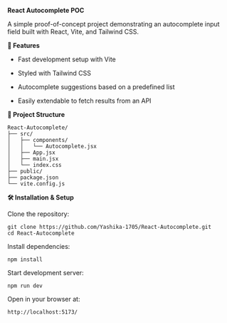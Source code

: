 **React Autocomplete POC**

A simple proof-of-concept project demonstrating an autocomplete input field built with React, Vite, and Tailwind CSS.

**🚀 Features**

  - Fast development setup with Vite

  - Styled with Tailwind CSS

  - Autocomplete suggestions based on a predefined list

  - Easily extendable to fetch results from an API

**📂 Project Structure**
    
    React-Autocomplete/
    ├── src/
    │   ├── components/
    │   │   └── Autocomplete.jsx
    │   ├── App.jsx
    │   ├── main.jsx
    │   └── index.css
    ├── public/
    ├── package.json
    └── vite.config.js

**🛠️ Installation & Setup**

Clone the repository:

    git clone https://github.com/Yashika-1705/React-Autocomplete.git
    cd React-Autocomplete


Install dependencies:

    npm install


Start development server:

    npm run dev


Open in your browser at:

    http://localhost:5173/
